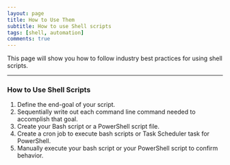 ```yaml
---
layout: page
title: How to Use Them
subtitle: How to use Shell scripts
tags: [shell, automation]
comments: true
---
```

This page will show you how to follow industry best practices for using shell scripts.

---
### How to Use Shell Scripts
1. Define the end-goal of your script.
2. Sequentially write out each command line command needed to accomplish that goal.
3. Create your Bash script or a PowerShell script file.
4. Create a cron job to execute bash scripts or Task Scheduler task for PowerShell.
5. Manually execute your bash script or your PowerShell script to confirm behavior.